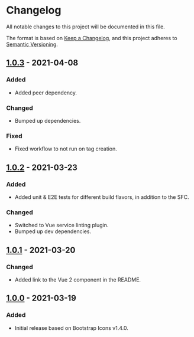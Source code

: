 # Changelog

All notable changes to this project will be documented in this file.

The format is based on [Keep a Changelog](https://keepachangelog.com/en/1.0.0/),
and this project adheres to [Semantic Versioning](https://semver.org/spec/v2.0.0.html).

## [1.0.3] - 2021-04-08

### Added

- Added peer dependency.

### Changed

- Bumped up dependencies.

### Fixed

- Fixed workflow to not run on tag creation.

## [1.0.2] - 2021-03-23

### Added

- Added unit & E2E tests for different build flavors, in addition to the SFC.

### Changed

- Switched to Vue service linting plugin.
- Bumped up dev dependencies.

## [1.0.1] - 2021-03-20

### Changed

- Added link to the Vue 2 component in the README.

## [1.0.0] - 2021-03-19

### Added

- Initial release based on Bootstrap Icons v1.4.0.

[1.0.3]: https://github.com/dvuckovic/vue3-bootstrap-icons/compare/v1.0.2...v1.0.3
[1.0.2]: https://github.com/dvuckovic/vue3-bootstrap-icons/compare/v1.0.1...v1.0.2
[1.0.1]: https://github.com/dvuckovic/vue3-bootstrap-icons/compare/v1.0.0...v1.0.1
[1.0.0]: https://github.com/dvuckovic/vue3-bootstrap-icons/releases/tag/v1.0.0
